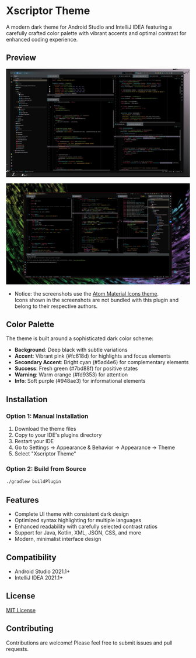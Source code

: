 # Xscriptor Theme

A modern dark theme for Android Studio and IntelliJ IDEA featuring a carefully crafted color palette with vibrant accents and optimal contrast for enhanced coding experience.

## Preview

![Preview 1](./preview/preview.png)

![Preview 2](./preview/preview2.png)

- Notice: the screenshots use the [Atom Material Icons theme](https://github.com/AtomMaterialUI/a-file-icon-idea).  
  Icons shown in the screenshots are not bundled with this plugin and belong to their respective authors.


## Color Palette

The theme is built around a sophisticated dark color scheme:

- **Background**: Deep black with subtle variations
- **Accent**: Vibrant pink (#fc618d) for highlights and focus elements
- **Secondary Accent**: Bright cyan (#5ad4e6) for complementary elements
- **Success**: Fresh green (#7bd88f) for positive states
- **Warning**: Warm orange (#fd9353) for attention
- **Info**: Soft purple (#948ae3) for informational elements

## Installation

### Option 1: Manual Installation
1. Download the theme files
2. Copy to your IDE's plugins directory
3. Restart your IDE
4. Go to Settings → Appearance & Behavior → Appearance → Theme
5. Select "Xscriptor Theme"

### Option 2: Build from Source
```bash
./gradlew buildPlugin
```

## Features

- Complete UI theme with consistent dark design
- Optimized syntax highlighting for multiple languages
- Enhanced readability with carefully selected contrast ratios
- Support for Java, Kotlin, XML, JSON, CSS, and more
- Modern, minimalist interface design

## Compatibility

- Android Studio 2021.1+
- IntelliJ IDEA 2021.1+

## License

[MIT License](./LICENSE)

## Contributing

Contributions are welcome! Please feel free to submit issues and pull requests.